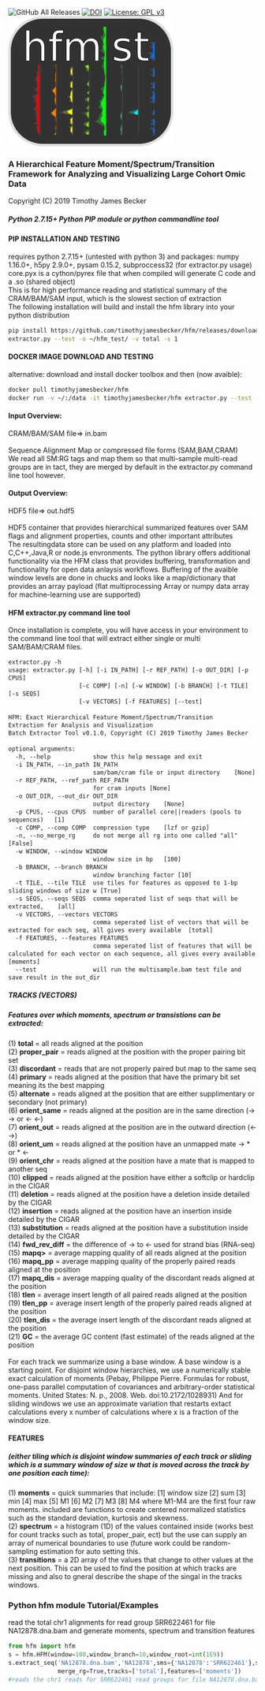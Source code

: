 ![GitHub All Releases](https://img.shields.io/github/downloads/timothyjamesbecker/hfm/total.svg) [![DOI](https://zenodo.org/badge/192426986.svg)](https://zenodo.org/badge/latestdoi/192426986) [![License: GPL v3](https://img.shields.io/badge/License-GPLv3-blue.svg)](https://www.gnu.org/licenses/gpl-3.0)<br>
![Alt text](images/logo.png?raw=true "hfm")
### A Hierarchical Feature Moment/Spectrum/Transition Framework for Analyzing and Visualizing Large Cohort Omic Data<br>
Copyright (C) 2019 Timothy James Becker
##### Python 2.7.15+ Python PIP module or python commandline tool

#### PIP INSTALLATION AND TESTING
requires python 2.7.15+ (untested with python 3) and packages: numpy 1.16.0+, h5py 2.9.0+, pysam 0.15.2, subproccess32 (for extractor.py usage)<br>
core.pyx is a cython/pyrex file that when compiled will generate C code and a .so (shared object)<br>
This is for high performance reading and statistical summary of the CRAM/BAM/SAM input, which is the slowest section of extraction<br>
The following installation will build and install the hfm library into your python distribution<br>

```bash
pip install https://github.com/timothyjamesbecker/hfm/releases/download/0.1.0/hfm-0.1.0.tar.gz
extractor.py --test -o ~/hfm_test/ -v total -s 1

```
#### DOCKER IMAGE DOWNLOAD AND TESTING
alternative: download and install docker toolbox and then (now avaible):
```bash
docker pull timothyjamesbecker/hfm
docker run -v ~/:/data -it timothyjamesbecker/hfm extractor.py --test -o /data/hfm_test/ -v total -s 1
```

#### Input Overview:
CRAM/BAM/SAM file=> in.bam<br><br>
Sequence Alignment Map or compressed file forms (SAM,BAM,CRAM)<br>
We read all SM:RG tags and map them so that multi-sample multi-read groups are in tact, they are merged by default in the extractor.py command line tool however.
#### Output Overview:
HDF5 file=> out.hdf5<br><br>
HDF5 container that provides hierarchical summarized features over SAM flags and alignment properties, counts and other important attributes<br> The resultingdata store can be used on any platform and loaded into C,C++,Java,R or node.js envronments.
The python library offers additional functionality via the HFM class that provides buffering, transformation and functionality for open data anlaysis workflows. Buffering of the avaible window levels are done in chucks and looks like a map/dictionary that provides an array payload (flat multiprocessing Array or numpy data array for machine-learning use are supported)<br>


#### HFM extractor.py command line tool
Once installation is complete, you will have access in your environment to the command line tool that will extract either single or multi SAM/BAM/CRAM files.
```
extractor.py -h
usage: extractor.py [-h] [-i IN_PATH] [-r REF_PATH] [-o OUT_DIR] [-p CPUS]
                    [-c COMP] [-n] [-w WINDOW] [-b BRANCH] [-t TILE] [-s SEQS]
                    [-v VECTORS] [-f FEATURES] [--test]

HFM: Exact Hierarchical Feature Moment/Spectrum/Transition
Extraction for Analysis and Visualization
Batch Extractor Tool v0.1.0, Copyright (C) 2019 Timothy James Becker

optional arguments:
  -h, --help            show this help message and exit
  -i IN_PATH, --in_path IN_PATH
                        sam/bam/cram file or input directory	[None]
  -r REF_PATH, --ref_path REF_PATH
                        for cram inputs	[None]
  -o OUT_DIR, --out_dir OUT_DIR
                        output directory	[None]
  -p CPUS, --cpus CPUS  number of parallel core||readers (pools to sequences)	[1]
  -c COMP, --comp COMP  compression type	[lzf or gzip]
  -n, --no_merge_rg     do not merge all rg into one called "all"	[False]
  -w WINDOW, --window WINDOW
                        window size in bp	[100]
  -b BRANCH, --branch BRANCH
                        window branching factor	[10]
  -t TILE, --tile TILE  use tiles for features as opposed to 1-bp sliding windows of size w	[True]
  -s SEQS, --seqs SEQS  comma seperated list of seqs that will be extracted, 	[all]
  -v VECTORS, --vectors VECTORS
                        comma seperated list of vectors that will be extracted for each seq, all gives every available	[total]
  -f FEATURES, --features FEATURES
                        comma seperated list of features that will be calculated for each vector on each sequence, all gives every available	[moments]
  --test                will run the multisample.bam test file and save result in the out_dir

```

##### TRACKS (VECTORS)
##### Features over which moments, spectrum or transistions can be extracted:<br>
(1) <b>total</b> = all reads aligned at the position<br>
(2) <b>proper_pair</b> = reads aligned at the position with the proper pairing bit set<br>
(3) <b>discordant</b> = reads that are not properly paired but map to the same seq<br>
(4) <b>primary</b> = reads aligned at the position that have the primary bit set meaning its the best mapping<br>
(5) <b>alternate</b> = reads aligned at the position that are either supplimentary or secondary (not primary)<br>
(6) <b>orient_same</b> = reads aligned at the position are in the same direction (-> -> or <- <-)<br>
(7) <b>orient_out</b> = reads aligned at the position are in the outward direction (<- ->) <br>
(8) <b>orient_um</b> = reads aligned at the position have an unmapped mate -> * or * <-<br>
(9) <b>orient_chr</b> = reads aligned at the position have a mate that is mapped to another seq<br>
(10) <b>clipped</b> = reads aligned at the position have either a softclip or hardclip in the CIGAR<br>
(11) <b>deletion</b> = reads aligned at the position have a deletion inside detailed by the CIGAR<br>
(12) <b>insertion</b> = reads aligned at the position have an insertion inside detailed by the CIGAR<br>
(13) <b>substitution</b> = reads aligned at the position have a substitution inside detailed by the CIGAR<br>
(14) <b>fwd_rev_diff</b> = the difference of -> to <- used for strand bias (RNA-seq)<br>
(15) <b>mapq></b> = average mapping quality of all reads aligned at the position<br>
(16) <b>mapq_pp</b> = average mapping quality of the properly paired reads aligned at the position<br>
(17) <b>mapq_dis</b> = average mapping quality of the discordant reads aligned at the position<br>
(18) <b>tlen</b> = average insert length of all paired reads aligned at the position<br>
(19) <b>tlen_pp</b> = average insert length of the properly paired reads aligned at the position<br>
(20) <b>tlen_dis</b> = the average insert length of the discordant reads aligned at the position<br>
(21) <b>GC</b> = the average GC content (fast estimate) of the reads aligned at the position<br>
<br>
For each track we summarize using a base window. A base window is a starting point.  For disjoint window hierarchies, we use a numerically stable exact calculation of moments (Pebay, Philippe Pierre. Formulas for robust, one-pass parallel computation of covariances and arbitrary-order statistical moments. United States: N. p., 2008. Web. doi:10.2172/1028931) And for sliding windows we use an approximate variation that restarts extact calculations every x number of calculations where x is a fraction of the window size.
#### FEATURES 
##### (either tiling which is disjoint window summaries of each track or sliding which is a summary window of size w that is moved across the track by one position each time):
(1) <b>moments</b> = quick summaries that include: [1] window size [2] sum [3] min [4] max [5] M1 [6] M2 [7] M3 [8] M4 where M1-M4 are the first four raw moments. included are functions to create centered normalized statistics such as the standard deviation, kurtosis and skewness.<br>
(2) <b>spectrum</b> = a histogram (1D) of the values contained inside (works best for count tracks such as total, proper_pair, ect) but the use can supply an array of numerical boundaries to use (future work could be random-sampling estimation for auto setting this.<br>
(3) <b>transitions</b> = a 2D array of the values that change to other values at the next position.  This can be used to find the position at which tracks are missing and also to gneral describe the shape of the singal in the tracks windows.<br>

### Python hfm module Tutorial/Examples
read the total chr1 alignments for read group SRR622461 for file NA12878.dna.bam and generate moments, spectrum and transition features
```python
from hfm import hfm
s = hfm.HFM(window=100,window_branch=10,window_root=int(1E9))
s.extract_seq('NA12878.dna.bam','NA12878',sms={'NA12878':'SRR622461'},seq={'chr1':249250621},
              merge_rg=True,tracks=['total'],features=['moments'])
#reads the chr1 reads for SRR622461 read groups for file NA12878.dna.bam
```
